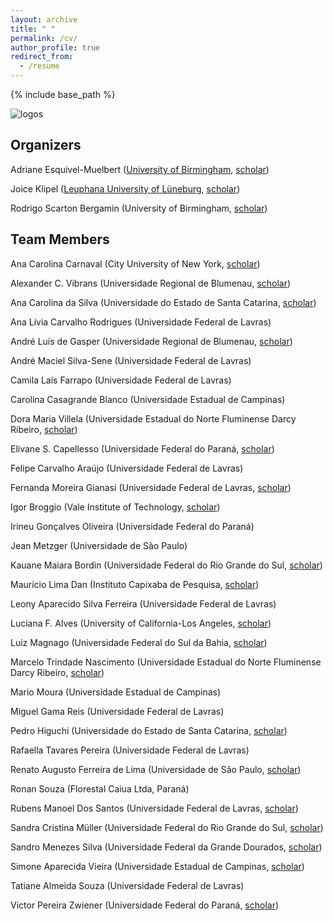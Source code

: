 ```yaml
---
layout: archive
title: " "
permalink: /cv/
author_profile: true
redirect_from:
  - /resume
---
```


{% include base_path %}

![logos](https://rededama.github.io/images/logos.jpg) 

## Organizers
 
 Adriane Esquivel-Muelbert ([University of Birmingham](https://www.birmingham.ac.uk/staff/profiles/gees/muelbert-adriane-esquivel), [scholar](https://scholar.google.com/citations?user=d6XOOK0AAAAJ&hl=en))

 Joice Klipel ([Leuphana University of Lüneburg](https://www.leuphana.de/institute/institut-fuer-oekologie/personen/joice-klipel.html), [scholar](https://scholar.google.com/citations?user=oG4eV9MAAAAJ&hl=pt-BR))

 Rodrigo Scarton Bergamin (University of Birmingham, [scholar](https://scholar.google.com.br/citations?user=uAoCb5gAAAAJ&hl=pt-PT))


## Team Members
 
 Ana Carolina Carnaval (City University of New York, [scholar](https://scholar.google.com/citations?user=aJMTGKEAAAAJ&hl=en)) 

 Alexander C. Vibrans (Universidade Regional de Blumenau, [scholar](https://scholar.google.com.br/citations?user=HzKGK5AAAAAJ&hl=en))  

 Ana Carolina da Silva (Universidade do Estado de Santa Catarina, [scholar](https://scholar.google.com/citations?user=nn4ht1sAAAAJ&hl=pt-BR))

 Ana Lívia Carvalho Rodrigues (Universidade Federal de Lavras)

 André Luís de Gasper (Universidade Regional de Blumenau, [scholar](https://scholar.google.com.br/citations?user=FPXYzWkAAAAJ&hl=pt-BR))

 André Maciel Silva-Sene (Universidade Federal de Lavras)

 Camila Laís Farrapo (Universidade Federal de Lavras) 

 Carolina Casagrande Blanco (Universidade Estadual de Campinas)

 Dora Maria Villela (Universidade Estadual do Norte Fluminense Darcy Ribeiro, [scholar](https://scholar.google.com.br/citations?user=_f24t5YAAAAJ&hl=pt-BR))

 Elivane S. Capellesso (Universidade Federal do Paraná, [scholar](https://scholar.google.com.br/citations?user=YUFhZ10AAAAJ&hl=en))

 Felipe Carvalho Araújo (Universidade Federal de Lavras)

 Fernanda Moreira Gianasi (Universidade Federal de Lavras, [scholar](https://scholar.google.com.br/citations?user=DawwccEAAAAJ&hl=pt-BR))

 Igor Broggio (Vale Institute of Technology, [scholar](https://scholar.google.com/citations?user=zniWeRUAAAAJ&hl=en))
 
 Irineu Gonçalves Oliveira (Universidade Federal do Paraná)

 Jean Metzger (Universidade de São Paulo)

 Kauane Maiara Bordin (Universidade Federal do Rio Grande do Sul, [scholar](https://scholar.google.com/citations?user=RwJPjaEAAAAJ&hl=pt-BR))

 Maurício Lima Dan (Instituto Capixaba de Pesquisa, [scholar](https://scholar.google.com.br/citations?user=wgYrcKwAAAAJ&hl=pt-BR))

 Leony Aparecido Silva Ferreira (Universidade Federal de Lavras)

 Luciana F. Alves (University of California-Los Angeles, [scholar](https://scholar.google.com.br/citations?user=ol5nIXkAAAAJ&hl=pt-BR))

 Luiz Magnago (Universidade Federal do Sul da Bahia, [scholar](https://scholar.google.com/citations?user=eOj5FKoAAAAJ&hl=pt-BR))

 Marcelo Trindade Nascimento (Universidade Estadual do Norte Fluminense Darcy Ribeiro, [scholar](https://scholar.google.com.br/citations?user=D5Peey4AAAAJ&hl=pt-BR))

 Mario Moura (Universidade Estadual de Campinas)

 Miguel Gama Reis (Universidade Federal de Lavras)

 Pedro Higuchi (Universidade do Estado de Santa Catarina, [scholar](https://scholar.google.com/citations?user=r_BAbBYAAAAJ&hl=en))

 Rafaella Tavares Pereira (Universidade Federal de Lavras)

 Renato Augusto Ferreira de Lima (Universidade de São Paulo, [scholar](https://scholar.google.com.br/citations?user=sMQpRpMAAAAJ&hl=pt-BR))

 Ronan Souza (Florestal Caiua Ltda, Paraná)

 Rubens Manoel Dos Santos (Universidade Federal de Lavras, [scholar](https://scholar.google.com.br/citations?user=FBwqJnAAAAAJ&hl=en))

 Sandra Cristina Müller (Universidade Federal do Rio Grande do Sul, [scholar](https://scholar.google.com.br/citations?user=YOhnblMAAAAJ&hl=pt-BR))

 Sandro Menezes Silva (Universidade Federal da Grande Dourados, [scholar](https://scholar.google.com.br/citations?user=n5WPlh4AAAAJ&hl=en))

 Simone Aparecida Vieira (Universidade Estadual de Campinas, [scholar](https://scholar.google.com/citations?user=sxEVweUAAAAJ&hl=en))

 Tatiane Almeida Souza (Universidade Federal de Lavras)

 Victor Pereira Zwiener (Universidade Federal do Paraná, [scholar](https://scholar.google.com.br/citations?user=618c958AAAAJ&hl=pt-BR))





